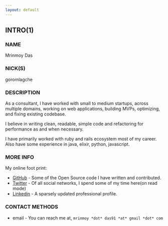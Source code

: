 ```yaml
---
layout: default
---
```


## INTRO(1)

### NAME

Mrinmoy Das

### NICK(S)

goromlagche

### DESCRIPTION

As a consultant, I have worked with small to medium startups, across multiple domains, working on web applications, building MVPs, optimizing, and fixing existing codebase.

I believe in writing clean, readable, simple code and refactoring for performance as and when necessary.

I have primarily worked with ruby and rails ecosystem most of my career. Also have some experience in java, elixir, python, javascript.

### MORE INFO

My online foot print:
- [GitHub](https://github.com/goromlagche) - Some of the Open Source code I have written and contributed.
- [Twitter](https://twitter.com/goromlagche) - Of all social networks, I spend some of my time here(on read mode)
- [Linkedin](https://www.linkedin.com/in/mrinmoy-das-3035387b) - A sparsely updated professional profile.

### CONTACT METHODS

- email - You can reach me at,  `mrinmoy *dot* das91 *at* gmail *dot* com`
